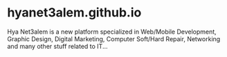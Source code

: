 # hyanet3alem.github.io

<p>Hya Net3alem is a new platform specialized in Web/Mobile Development, Graphic Design, Digital Marketing, Computer Soft/Hard Repair, Networking and many other stuff related to IT...</p>

